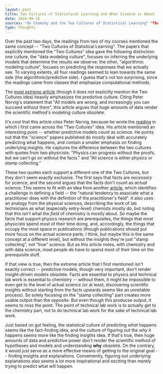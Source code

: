 ```yaml
---
layout: post
title: Two Cultures of Statistical Learning and What Science is About
date: 2016-09-16
sources: "On Chomsky and the Two Cultures of Statistical Learning" "The End of Theory: The Data Deluge Makes the Scientific Method Obsolute" "50 years of Data Science", "Data Science and its Relationship to Big Data and Data-Driven Decision Making"
type: thoughts
---
```


Over the past two days, the readings from two of my courses mentioned the same concept -- "Two Cultures of Statistical Learning". The papers that explicitly mentioned the "Two Cultures" idea gave the following distinction: one culture, the "data modeling culture", focuses on inferring the underlying models that determine the results we observe; the other, "algorithmic modeling culture", focuses on predicting the responses that we actually see. To varying extents, all four readings seemed to lean towards the same side (the algorithmic/predictive side). I guess that's not too surprising, since the readings came from classes that emphasize computational methods. 

The [most extreme article](https://www.wired.com/2008/06/pb-theory/) (though it does not explicitly mention the Two Cultures idea) heavily emphasizes the predictive culture. Citing Peter Norvig's statement that "All models are wrong, and increasingly you can succeed without them", this article argues that huge amounts of data render the scientific method's modeling culture obsolete. 

It's cool that this article cites Peter Norvig, because he wrote the [reading](http://norvig.com/chomsky.html) in which I first came across the "Two Cultures" idea. His article mentioned an interesting point -- whether predictive models count as science. He points out that the "science" papers published do mostly deal with accurately predicting what happens, and contain a smaller emphasis on finding underlying insights. He captures the difference between the two cultures with quotes from two physicists: "Physics can progress without the proofs, but we can't go on without the facts." and "All science is either physics or stamp collecting."

These two quotes each support a different one of the Two Cultures, but they don't seem exactly exclusive. The first says that facts are *necessary* for science, and the second argues that the facts don't count as *actual* science. This seems to fit with an idea from another [article](http://online.liebertpub.com/doi/pdf/10.1089/big.2013.1508), which identifies a challenge in defining a field -- the "natural tendency to associate what a practitioner does with the definition of the practitioner's field". It also uses an analogy from the physical sciences, describing the work of lab technicians as what (especially entry-level) chemists mostly do, but noting that this isn't what the *field* of chemistry is mostly about. So maybe the facts that support physics research are prerequisites, the things that most physicists spend most of their time doing, and, accordingly, the things that occupy the most space in publications (though publications should put more focus on the actual science parts, I think, but maybe this is the same concept at a different level), but without the insights they're just "stamp collecting", not "true" science. But as this article notes, with chemistry and with data science, most people *do* have to spend most of their time on the prerequisite stuff.

If that view is true, then the extreme article that I first mentioned isn't exactly correct -- predictive models, though very important, don't render insight-driven models obsolete. Facts are essential to physics and technical lab work is essential to chemistry -- without them, it might be impossible to even get to the level of actual science (or at least, discovering scientific insights without starting from the facts upwards seems like an unreliable process). So solely focusing on the "stamp collecting" part creates more usable output than the opposite. But even though this producse output, it seems to miss the point. The point of technical lab work is to actually get to the chemistry part, not to do technical lab work for the sake of technical lab work.

Just based on gut feeling, the statistical culture of predicting *what* happens seems like the fact-finding idea, and the culture of figuring out the *why* it happens seems more like the finding insights idea. If that's true, then huge amounts of data and predictive power don't render the scientific method of hypotheses and models and understanding **why** obsolete. On the contrary, it would just serve as a more effective means of getting to the original goal -- finding insights and explanations. Conveniently, figuring out underlying explanations also seems a lot more inspirational and exciting than merely trying to predict what will happen.
